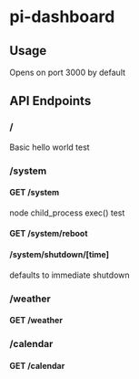 # pi-dashboard

## Usage

Opens on port 3000 by default

## API Endpoints

### /

Basic hello world test

### /system

#### GET /system

node child_process exec() test

#### GET /system/reboot

#### /system/shutdown/[time]

defaults to immediate shutdown

### /weather

#### GET /weather

### /calendar

#### GET /calendar
